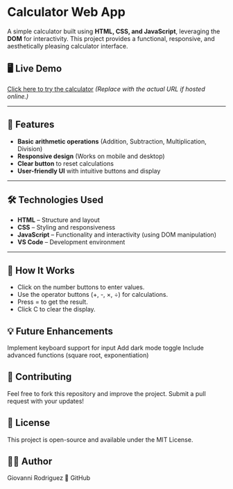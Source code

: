 # Calculator Web App

A simple calculator built using **HTML, CSS, and JavaScript**, leveraging the **DOM** for interactivity. This project provides a functional, responsive, and aesthetically pleasing calculator interface.

## 🖥️ Live Demo
[Click here to try the calculator](https://giovannirodriguezdev.github.io/calculator) *(Replace with the actual URL if hosted online.)*

---

## 🚀 Features
- **Basic arithmetic operations** (Addition, Subtraction, Multiplication, Division)
- **Responsive design** (Works on mobile and desktop)
- **Clear button** to reset calculations
- **User-friendly UI** with intuitive buttons and display

---

## 🛠️ Technologies Used
- **HTML** – Structure and layout  
- **CSS** – Styling and responsiveness  
- **JavaScript** – Functionality and interactivity (using DOM manipulation)  
- **VS Code** – Development environment  

---

## 🔧 How It Works
- Click on the number buttons to enter values.
- Use the operator buttons (+, -, ×, ÷) for calculations.
- Press = to get the result.
- Click C to clear the display.
  
## 💡 Future Enhancements
Implement keyboard support for input
Add dark mode toggle
Include advanced functions (square root, exponentiation)

## 🤝 Contributing
Feel free to fork this repository and improve the project. Submit a pull request with your updates!

## 📜 License
This project is open-source and available under the MIT License.

## 👨‍💻 Author
Giovanni Rodriguez
🔗 GitHub
